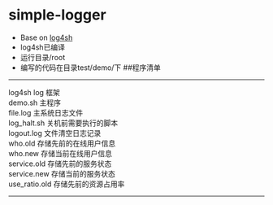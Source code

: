 # simple-logger
- Base on [log4sh](https://sites.google.com/a/forestent.com/projects/log4sh)
- log4sh已编译
- 运行目录/root
- 编写的代码在目录test/demo/下
##程序清单

***
log4sh log 框架 </br>
demo.sh 主程序 </br>
file.log 主系统日志文件 </br>
log_halt.sh 关机前需要执行的脚本 </br>
logout.log 文件清空日志记录 </br>
who.old 存储先前的在线用户信息 </br>
who.new 存储当前在线用户信息 </br>
service.old 存储先前的服务状态 </br>
service.new 存储当前的服务状态 </br>
use_ratio.old 存储先前的资源占用率 </br>
***
